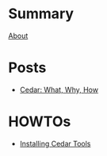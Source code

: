 # Summary

[About](./about.md)

# Posts

- [Cedar: What, Why, How](./cedar-wwh.md)


# HOWTOs

- [Installing Cedar Tools](./howto-install.md)
